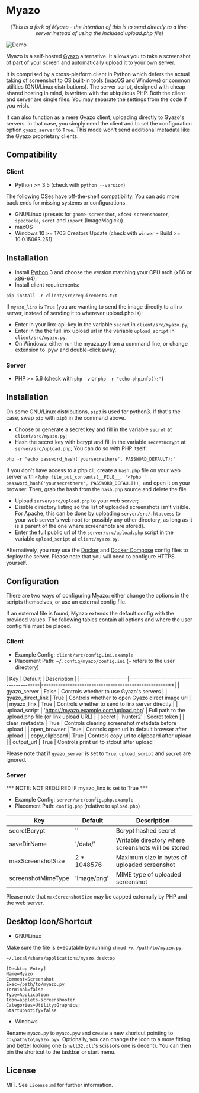 # Myazo
_<p align="center">(This is a fork of Myazo - the intention of this is to send directly to a linx-server instead of using the included upload.php file)</p>_

![Demo](https://raw.githubusercontent.com/migueldemoura/myazo/master/demo.gif)

Myazo is a self-hosted [Gyazo] alternative. It allows you to take a screenshot of part of your screen and automatically upload it to your own server.

It is comprised by a cross-platform client in Python which defers the actual taking of screenshot to OS built-in tools (macOS and Windows) or common utilities (GNU/Linux distributions). The server script, designed with cheap shared hosting in mind, is written with the ubiquitous PHP. Both the client and server are single files. You may separate the settings from the code if you wish.

It can also function as a mere Gyazo client, uploading directly to Gyazo's servers. In that case, you simply need the client and to set the configuration option `gyazo_server` to `True`. This mode won't send additional metadata like the Gyazo proprietary clients.

## Compatibility

### Client

* Python >= 3.5 (check with `python --version`)

The following OSes have off-the-shelf compatibility. You can add more back ends for missing systems or configurations.

* GNU/Linux (presets for `gnome-screenshot`, `xfce4-screenshooter`, `spectacle`, `scrot` and `import` (ImageMagick))
* macOS
* Windows 10 >= 1703 Creators Update (check with `winver` - Build >= 10.0.15063.251)

## Installation

* Install [Python] 3 and choose the version matching your CPU arch (x86 or x86-64);
* Install client requirements:

```shell
pip install -r client/src/requirements.txt
```

If `myazo_linx` is `True` (you are wanting to send the image directly to a linx server, instead of sending it to wherever upload.php is):
* Enter in your linx-api-key in the variable `secret` in `client/src/myazo.py`;
* Enter in the the full linx upload url in the variable `upload_script` in `client/src/myazo.py`;
* On Windows: either run the myazo.py from a command line, or change extension to .pyw and double-click away.

### Server

* PHP >= 5.6 (check with `php -v` or `php -r "echo phpinfo();"`)

## Installation

On some GNU/Linux distributions, `pip3` is used for python3. If that's the case, swap `pip` with `pip3` in the command above.

* Choose or generate a secret key and fill in the variable `secret` at `client/src/myazo.py`;
* Hash the secret key with bcrypt and fill in the variable `secretBcrypt` at `server/src/upload.php`;
You can do so with PHP itself:

```shell
php -r "echo password_hash('yoursecrethere', PASSWORD_DEFAULT);"
```

If you don't have access to a php cli, create a `hash.php` file on your web server with `<?php file_put_contents(__FILE__, '<?php ' . password_hash('yoursecrethere', PASSWORD_DEFAULT));` and open it on your browser. Then, grab the hash from the `hash.php` source and delete the file.

* Upload `server/src/upload.php` to your web server;
* Disable directory listing so the list of uploaded screenshots isn't visible. For Apache, this can be done by uploading `server/src/.htaccess` to your web server's web root (or possibly any other directory, as long as it is a parent of the one where screenshots are stored).
* Enter the full public url of the `server/src/upload.php` script in the variable `upload_script` at `client/myazo.py`.

Alternatively, you may use the [Docker] and [Docker Compose] config files to deploy the server. Please note that you will need to configure HTTPS yourself.

## Configuration

There are two ways of configuring Myazo: either change the options in the scripts themselves, or use an external config file.

If an external file is found, Myazo extends the default config with the provided values. The following tables contain all options and where the user config file must be placed.

### Client

* Example Config: `client/src/config.ini.example`
* Placement Path: `~/.config/myazo/config.ini` (`~` refers to the user directory)

| Key                | Default                                | Description                                           |
|--------------------|----------------------------------------|-----------------------------------------------------++|
| gyazo_server       | False                                  | Controls whether to use Gyazo's servers               |
| gyazo_direct_link  | True                                   | Controls whether to open Gyazo direct image url       |
| myazo_linx         | True                                   | Controls whether to send to linx server directly      |
| upload_script      | 'https://myazo.example.com/upload.php' | Full path to the upload.php file (or linx upload URL) |
| secret             | 'hunter2'                              | Secret token                                          |
| clear_metadata     | True                                   | Controls clearing screenshot metadata before upload   |
| open_browser       | True                                   | Controls open url in default browser after upload     |
| copy_clipboard     | True                                   | Controls copy url to clipboard after upload           |
| output_url         | True                                   | Controls print url to stdout after upload             |

Please note that if `gyazo_server` is set to `True`, `upload_script` and `secret` are ignored.

### Server
*** NOTE: NOT REQUIRED IF myazo_linx is set to True ***
* Example Config: `server/src/config.php.example`
* Placement Path: `config.php` (relative to `upload.php`)

| Key                | Default                                | Description                                         |
|--------------------|----------------------------------------|-----------------------------------------------------|
| secretBcrypt       | ''                                     | Bcrypt hashed secret                                |
| saveDirName        | '/data/'                               | Writable directory where screenshots will be stored |
| maxScreenshotSize  | 2 * 1048576                            | Maximum size in bytes of uploaded screenshot        |
| screenshotMimeType | 'image/png'                            | MIME type of uploaded screenshot                    |

Please note that `maxScreenshotSize` may be capped externally by PHP and the web server.

## Desktop Icon/Shortcut

* GNU/Linux

Make sure the file is executable by running `chmod +x /path/to/myazo.py`.

`~/.local/share/applications/myazo.desktop`
```
[Desktop Entry]
Name=Myazo
Comment=Screenshot
Exec=/path/to/myazo.py
Terminal=false
Type=Application
Icon=applets-screenshooter
Categories=Utility;Graphics;
StartupNotify=false
```

* Windows

Rename `myazo.py` to `myazo.pyw` and create a new shortcut pointing to `C:\path\to\myazo.pyw`. Optionally, you can change the icon to a more fitting and better looking one (`shell32.dll`'s scissors one is decent). You can then pin the shortcut to the taskbar or start menu.

## License

MIT. See `License.md` for further information.

[Gyazo]: <https://gyazo.com/>
[Python]: <https://www.python.org/downloads/>
[Docker]: <https://docs.docker.com/>
[Docker Compose]: <https://docs.docker.com/compose/>

